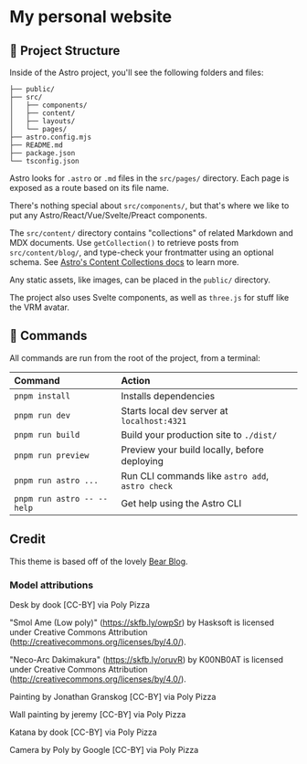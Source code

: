# My personal website

## 🚀 Project Structure

Inside of the Astro project, you'll see the following folders and files:

```text
├── public/
├── src/
│   ├── components/
│   ├── content/
│   ├── layouts/
│   └── pages/
├── astro.config.mjs
├── README.md
├── package.json
└── tsconfig.json
```

Astro looks for `.astro` or `.md` files in the `src/pages/` directory. Each page is exposed as a route based on its file name.

There's nothing special about `src/components/`, but that's where we like to put any Astro/React/Vue/Svelte/Preact components.

The `src/content/` directory contains "collections" of related Markdown and MDX documents. Use `getCollection()` to retrieve posts from `src/content/blog/`, and type-check your frontmatter using an optional schema. See [Astro's Content Collections docs](https://docs.astro.build/en/guides/content-collections/) to learn more.

Any static assets, like images, can be placed in the `public/` directory.

The project also uses Svelte components, as well as `three.js` for stuff like the VRM avatar.

## 🧞 Commands

All commands are run from the root of the project, from a terminal:

| Command                   | Action                                           |
| :------------------------ | :----------------------------------------------- |
| `pnpm install`             | Installs dependencies                            |
| `pnpm run dev`             | Starts local dev server at `localhost:4321`      |
| `pnpm run build`           | Build your production site to `./dist/`          |
| `pnpm run preview`         | Preview your build locally, before deploying     |
| `pnpm run astro ...`       | Run CLI commands like `astro add`, `astro check` |
| `pnpm run astro -- --help` | Get help using the Astro CLI                     |

## Credit

This theme is based off of the lovely [Bear Blog](https://github.com/HermanMartinus/bearblog/).

### Model attributions

Desk by dook [CC-BY] via Poly Pizza

"Smol Ame (Low poly)" (https://skfb.ly/owpSr) by Hasksoft is licensed under Creative Commons Attribution (http://creativecommons.org/licenses/by/4.0/).

"Neco-Arc Dakimakura" (https://skfb.ly/oruvR) by K00NB0AT is licensed under Creative Commons Attribution (http://creativecommons.org/licenses/by/4.0/).

Painting by Jonathan Granskog [CC-BY] via Poly Pizza

Wall painting by jeremy [CC-BY] via Poly Pizza

Katana by dook [CC-BY] via Poly Pizza

Camera by Poly by Google [CC-BY] via Poly Pizza

